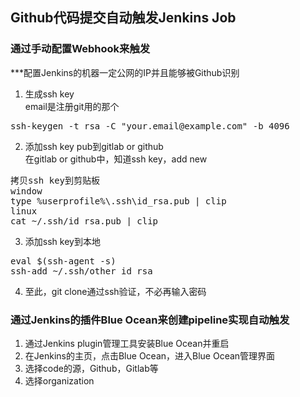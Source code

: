 ## Github代码提交自动触发Jenkins Job

### 通过手动配置Webhook来触发
***配置Jenkins的机器一定公网的IP并且能够被Github识别

1) 生成ssh key<br/>
email是注册git用的那个<br/>
<pre>
ssh-keygen -t rsa -C "your.email@example.com" -b 4096
</pre>

2) 添加ssh key pub到gitlab or github<br/>
在gitlab or github中，知道ssh key，add new
<pre>
拷贝ssh key到剪贴板
window
type %userprofile%\.ssh\id_rsa.pub | clip
linux
cat ~/.ssh/id_rsa.pub | clip
</pre>

3) 添加ssh key到本地<br/>
<pre>
eval $(ssh-agent -s)
ssh-add ~/.ssh/other_id_rsa
</pre>

4) 至此，git clone通过ssh验证，不必再输入密码

### 通过Jenkins的插件Blue Ocean来创建pipeline实现自动触发
1) 通过Jenkins plugin管理工具安装Blue Ocean并重启
2) 在Jenkins的主页，点击Blue Ocean，进入Blue Ocean管理界面
3) 选择code的源，Github，Gitlab等
4) 选择organization
